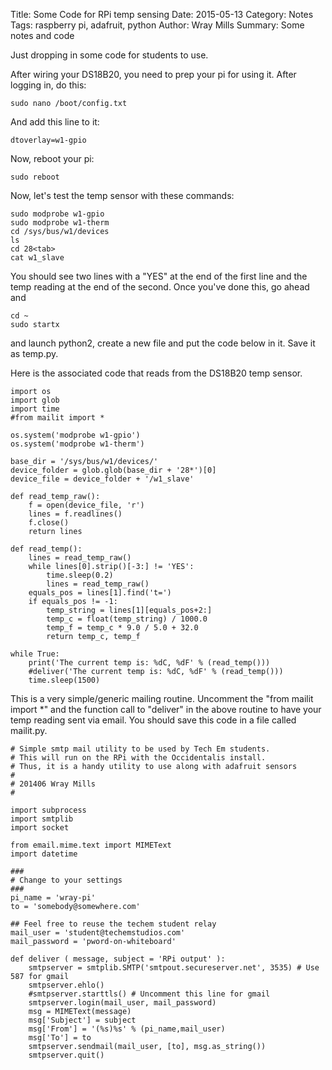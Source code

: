 Title: Some Code for RPi temp sensing
Date: 2015-05-13
Category: Notes
Tags: raspberry pi, adafruit, python
Author: Wray Mills
Summary: Some notes and code

Just dropping in some code for students to use.

After wiring your DS18B20, you need to prep your pi for using
it. After logging in, do this:

```
sudo nano /boot/config.txt
```

And add this line to it:

```
dtoverlay=w1-gpio
```

Now, reboot your pi:

```
sudo reboot
```

Now, let's test the temp sensor with these commands:

```
sudo modprobe w1-gpio
sudo modprobe w1-therm
cd /sys/bus/w1/devices
ls
cd 28<tab>
cat w1_slave
```

You should see two lines with a "YES" at the end of the first line and
the temp reading at the end of the second. Once you've done this, go
ahead and

```
cd ~
sudo startx
```

and launch python2, create a new file and put the code below in
it. Save it as temp.py.



Here is the associated code that reads from the DS18B20 temp sensor.
~~~~~~
import os
import glob
import time
#from mailit import *
 
os.system('modprobe w1-gpio')
os.system('modprobe w1-therm')
 
base_dir = '/sys/bus/w1/devices/'
device_folder = glob.glob(base_dir + '28*')[0]
device_file = device_folder + '/w1_slave'
 
def read_temp_raw():
    f = open(device_file, 'r')
    lines = f.readlines()
    f.close()
    return lines
 
def read_temp():
    lines = read_temp_raw()
    while lines[0].strip()[-3:] != 'YES':
        time.sleep(0.2)
        lines = read_temp_raw()
    equals_pos = lines[1].find('t=')
    if equals_pos != -1:
        temp_string = lines[1][equals_pos+2:]
        temp_c = float(temp_string) / 1000.0
        temp_f = temp_c * 9.0 / 5.0 + 32.0
        return temp_c, temp_f
	
while True:
    print('The current temp is: %dC, %dF' % (read_temp()))
	#deliver('The current temp is: %dC, %dF' % (read_temp()))
	time.sleep(1500)

~~~~~~

This is a very simple/generic mailing routine. Uncomment the "from
mailit import *" and the function call to "deliver" in the above
routine to have your temp reading sent via email. You should save this
code in a file called mailit.py.

~~~~~~
# Simple smtp mail utility to be used by Tech Em students.
# This will run on the RPi with the Occidentalis install.
# Thus, it is a handy utility to use along with adafruit sensors
#
# 201406 Wray Mills
#

import subprocess
import smtplib
import socket

from email.mime.text import MIMEText
import datetime

### 
# Change to your settings
###
pi_name = 'wray-pi'
to = 'somebody@somewhere.com'

## Feel free to reuse the techem student relay
mail_user = 'student@techemstudios.com'
mail_password = 'pword-on-whiteboard'

def deliver ( message, subject = 'RPi output' ):
    smtpserver = smtplib.SMTP('smtpout.secureserver.net', 3535) # Use 587 for gmail
    smtpserver.ehlo()
    #smtpserver.starttls() # Uncomment this line for gmail
    smtpserver.login(mail_user, mail_password)
    msg = MIMEText(message)
    msg['Subject'] = subject
    msg['From'] = '(%s)%s' % (pi_name,mail_user)
    msg['To'] = to
    smtpserver.sendmail(mail_user, [to], msg.as_string())
    smtpserver.quit()
~~~~~~

